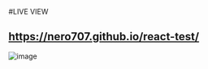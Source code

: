 #LIVE VIEW

## https://nero707.github.io/react-test/

![image](https://user-images.githubusercontent.com/99098290/211403942-e1b5905c-0965-469c-8942-bb323a1efddb.png)

